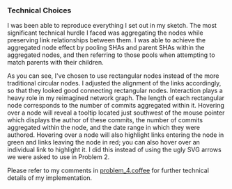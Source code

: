 ### Technical Choices ###

I was been able to reproduce everything I set out in my sketch. The most significant technical hurdle I faced was aggregating the nodes while preserving link relationships between them. I was able to achieve the aggregated node effect by pooling SHAs and parent SHAs within the aggregated nodes, and then referring to those pools when attempting to match parents with their children.

As you can see, I've chosen to use rectangular nodes instead of the more traditional circular nodes. I adjusted the alignment of the links accordingly, so that they looked good connecting rectangular nodes. Interaction plays a heavy role in my reimagined network graph. The length of each rectangular node corresponds to the number of commits aggregated within it. Hovering over a node will reveal a tooltip located just southwest of the mouse pointer which displays the author of these commits, the number of commits aggregated within the node, and the date range in which they were authored. Hovering over a node will also highlight links entering the node in green and links leaving the node in red; you can also hover over an individual link to highlight it. I did this instead of using the ugly SVG arrows we were asked to use in Problem 2. 

Please refer to my comments in [problem_4.coffee](https://github.com/rlucioni/cs171-hw2-lucioni-renzo/blob/master/coffee/problem_4.coffee) for further technical details of my implementation.